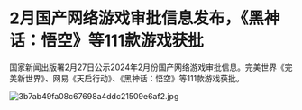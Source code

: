 # 2月国产网络游戏审批信息发布，《黑神话：悟空》等111款游戏获批

国家新闻出版署2月27日公示2024年2月份国产网络游戏审批信息。完美世界《完美新世界》、网易《天启行动》、《黑神话：悟空》等111款游戏获批。

![3b7ab49fa08c67698a4ddc21509e6af2.jpg](https://raw.githubusercontent.com/qqhsx/qqnews_image/main/2024/02/27/2月国产网络游戏审批信息发布，《黑神话：悟空》等111款游戏获批/3b7ab49fa08c67698a4ddc21509e6af2.jpg)

